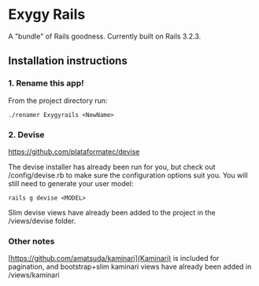 Exygy Rails
=======
A "bundle" of Rails goodness. Currently built on Rails 3.2.3.

## Installation instructions

### 1. Rename this app!
From the project directory run:

```console
./renamer Exygyrails <NewName>
```

### 2. Devise
https://github.com/plataformatec/devise

The devise installer has already been run for you, but check out /config/devise.rb to make sure the configuration options suit you. You will still need to generate your user model:


```console
rails g devise <MODEL>
```

Slim devise views have already been added to the project in the /views/devise folder. 

### Other notes
[https://github.com/amatsuda/kaminari](Kaminari) is included for pagination, and bootstrap+slim kaminari views have already been added in /views/kaminari 

